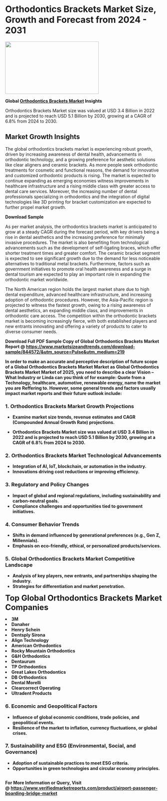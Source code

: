 <H1>Orthodontics Brackets Market Size, Growth and Forecast from 2024 - 2031</H1><img class="aligncenter size-medium wp-image-584254" src="https://thirdeyenews.in/wp-content/uploads/2024/09/Global-Market-Research-300x168.jpeg" alt="" width="300" height="168" /><p><strong>Global&nbsp;<a href="https://www.marketsizeandtrends.com/download-sample/844572/&amp;utm_source=Pulse&amp;utm_medium=219">Orthodontics Brackets Market</a> Insights</strong></p><p>Orthodontics Brackets Market size was valued at USD 3.4 Billion in 2022 and is projected to reach USD 5.1 Billion by 2030, growing at a CAGR of 6.8% from 2024 to 2030.</p><p><h2>Market Growth Insights</h2> <p>The global orthodontics brackets market is experiencing robust growth, driven by increasing awareness of dental health, advancements in orthodontic technology, and a growing preference for aesthetic solutions like clear aligners and ceramic brackets. As more people seek orthodontic treatments for cosmetic and functional reasons, the demand for innovative and customized orthodontic products is rising. The market is expected to continue expanding as emerging economies witness improvements in healthcare infrastructure and a rising middle class with greater access to dental care services. Moreover, the increasing number of dental professionals specializing in orthodontics and the integration of digital technologies like 3D printing for bracket customization are expected to further propel market growth.</p> <p><strong>Download Sample</strong></p> <p>As per market analysis, the orthodontics brackets market is anticipated to grow at a steady CAGR during the forecast period, with key drivers being a rise in dental aesthetics and the increasing preference for minimally invasive procedures. The market is also benefiting from technological advancements such as the development of self-ligating braces, which offer shorter treatment times and greater comfort. The ceramic bracket segment is expected to see significant growth due to the demand for less noticeable alternatives to traditional metal brackets. Furthermore, factors such as government initiatives to promote oral health awareness and a surge in dental tourism are expected to play an important role in expanding the orthodontic market worldwide.</p> <p>The North American region holds the largest market share due to high dental expenditure, advanced healthcare infrastructure, and increasing adoption of orthodontic procedures. However, the Asia-Pacific region is projected to witness the fastest growth, owing to a rising awareness of dental aesthetics, an expanding middle class, and improvements in orthodontic care access. The competition within the orthodontic brackets market is becoming increasingly fierce, with both established players and new entrants innovating and offering a variety of products to cater to diverse consumer needs.</p> <p><strong></p><p><span class=""><strong>Download Full PDF Sample Copy of Global Orthodontics Brackets Market Report</strong> @ <a href="https://www.marketsizeandtrends.com/download-sample/844572/&amp;utm_source=Pulse&amp;utm_medium=219" target="_blank">https://www.marketsizeandtrends.com/download-sample/844572/&amp;utm_source=Pulse&amp;utm_medium=219</a></span></p><p>In order to make an accurate and perceptive description of future scope of a Global&nbsp;Orthodontics Brackets Market Market as Global&nbsp;Orthodontics Brackets Market Market of 2025, you need to describe a clear Vision &ndash; What Industry or Linda can you think of for example: Quote from a Technology, healthcare, automotive, renewable energy, name the market you are Reffering to. However, some general trends and factors usually impact market reports and their future outlook include:</p><h3>1.&nbsp;<strong>Orthodontics Brackets Market Growth Projections</strong></h3><ul><li>Examine market size trends, revenue estimates and CAGR (Compounded Annual Growth Rate) projections.</li><li><p>Orthodontics Brackets Market size was valued at USD 3.4 Billion in 2022 and is projected to reach USD 5.1 Billion by 2030, growing at a CAGR of 6.8% from 2024 to 2030.</p></li></ul><h3>2.&nbsp;<strong>Orthodontics Brackets Market Technological Advancements</strong></h3><ul><li>Integration of AI, IoT, blockchain, or automation in the industry.</li><li>Innovations driving cost reductions or improving efficiency.</li></ul><h3>3.&nbsp;<strong>Regulatory and Policy Changes</strong></h3><ul><li>Impact of global and regional regulations, including sustainability and carbon-neutral goals.</li><li>Compliance challenges and opportunities tied to government initiatives.</li></ul><h3>4.&nbsp;<strong>Consumer Behavior Trends</strong></h3><ul><li>Shifts in demand influenced by generational preferences (e.g., Gen Z, Millennials).</li><li>Emphasis on eco-friendly, ethical, or personalized products/services.</li></ul><h3>5.&nbsp;<strong>Global Orthodontics Brackets Market Competitive Landscape</strong></h3><ul><li>Analysis of key players, new entrants, and partnerships shaping the industry.</li><li>Strategies for differentiation and market penetration.</li></ul><p data-pm-slice="1 1 []"><span style="color: inherit; font-family: inherit; font-size: 25px;">Top Global Orthodontics Brackets Market Companies</span></p><div class="" data-test-id=""><p><li>3M</li><li> Danaher</li><li> Henry Schein</li><li> Dentsply Sirona</li><li> Align Technology</li><li> American Orthodontics</li><li> Rocky Mountain Orthodontics</li><li> G&H Orthodontics</li><li> Dentaurum</li><li> TP Orthodontics</li><li> Great Lakes Orthodontics</li><li> DB Orthodontics</li><li> Dental Morelli</li><li> Clearcorrect Operating</li><li> Ultradent Products</li></p></div><h3>6.&nbsp;<strong>Economic and Geopolitical Factors</strong></h3><ul><li>Influence of global economic conditions, trade policies, and geopolitical events.</li><li>Resilience of the market to inflation, currency fluctuations, or global crises.</li></ul><h3>7.&nbsp;<strong>Sustainability and ESG (Environmental, Social, and Governance)</strong></h3><ul><li>Adoption of sustainable practices to meet ESG criteria.</li><li>Opportunities in green technologies and circular economy principles.</li></ul><h2><strong style="font-size: 14px;">For More Information or Query, Visit @&nbsp;</strong><a style="background-color: #ffffff; font-size: 14px;" href="https://www.marketsizeandtrends.com/report/orthodontics-brackets-market/" target="_blank">https://www.verifiedmarketreports.com/product/airport-passenger-boarding-bridge-market</a></h2>
